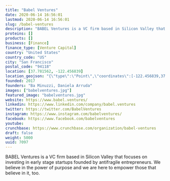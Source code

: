 ```yaml
---
title: "Babel Ventures"
date: 2020-06-14 16:56:01
lastmod: 2020-06-14 16:56:01
slug: /babel-ventures
description: "BABEL Ventures is a VC firm based in Silicon Valley that focuses on investing in early stage startups founded by antifragile entrepreneurs. We believe in the power of purpose and we are here to empower those that believe in it, too."
proteins: []
products: []
business: [Finance]
finance_type: [Venture Capital]
country: "United States"
country_code: "US"
city: "San Francisco"
postal_code: "94118"
location: [37.781562, -122.456839]
location_geojson: "{\"type\":\"Point\",\"coordinates\":[-122.456839,37.781562]}"
founded: 2017
founders: "Ba Minuzzi, Daniela Arruda"
images: ["babelventures.jpg"]
featured_image: "babelventures.jpg"
website: https://www.babel.ventures/
linkedin: https://www.linkedin.com/company/babel.ventures
twitter: https://twitter.com/BabelVentures
instagram: https://www.instagram.com/babelventures/
facebook: https://www.facebook.com/babelventures
youtube: 
crunchbase: https://www.crunchbase.com/organization/babel-ventures
draft: false
weight: 5000
uuid: 7097
---
```

BABEL Ventures is a VC firm based in Silicon Valley that focuses on investing in early stage startups founded by antifragile entrepreneurs. We believe in the power of purpose and we are here to empower those that believe in it, too.
